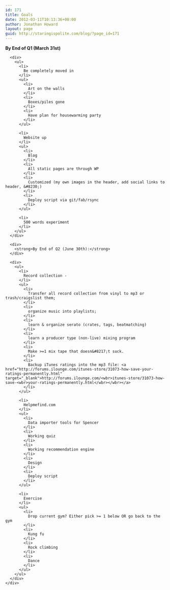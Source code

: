 ```yaml
---
id: 171
title: Goals
date: 2012-03-11T10:13:36+00:00
author: Jonathan Howard
layout: page
guid: http://staringispolite.com/blog/?page_id=171
---
```

<div>
  <div>
    <div>
      <div>
        <strong>By End of Q1 (March 31st)</strong>
      </div>
      
      <div>
        <ul>
          <li>
            Be completely moved in
          </li>
          <ul>
            <li>
              Art on the walls
            </li>
            <li>
              Boxes/piles gone
            </li>
            <li>
              Have plan for housewarming party
            </li>
          </ul>
          
          <li>
            Website up
          </li>
          <ul>
            <li>
              Blog
            </li>
            <li>
              All static pages are through WP
            </li>
            <li>
              Customized (my own images in the header, add social links to header, &#8230;)
            </li>
            <li>
              Deploy script via git/fab/rsync
            </li>
          </ul>
          
          <li>
            500 words experiment
          </li>
        </ul>
      </div>
      
      <div>
        <strong>By End of Q2 (June 30th):</strong>
      </div>
      
      <div>
        <ul>
          <li>
            Record collection -
          </li>
          <ul>
            <li>
              Transfer all record collection from vinyl to mp3 or trash/craigslist them;
            </li>
            <li>
              organize music into playlists;
            </li>
            <li>
              learn & organize serato (crates, tags, beatmatching)
            </li>
            <li>
              learn a producer type (non-live) mixing program
            </li>
            <li>
              Make >=1 mix tape that doesn&#8217;t suck.
            </li>
            <li>
              Backup iTunes ratings into the mp3 file: <a href="http://forums.ilounge.com/itunes-store/31073-how-save-your-ratings-permanently.html" target="_blank">http://forums.ilounge.com/<wbr>itunes-store/31073-how-save-<wbr>your-ratings-permanently.html</wbr></wbr></a>
            </li>
          </ul>
          
          <li>
            Helpmefind.com
          </li>
          <ul>
            <li>
              Data importer tools for Spencer
            </li>
            <li>
              Working quiz
            </li>
            <li>
              Working recommendation engine
            </li>
            <li>
              Design
            </li>
            <li>
              Deploy script
            </li>
          </ul>
          
          <li>
            Exercise
          </li>
          <ul>
            <li>
              Drop current gym? Either pick >= 1 below OR go back to the gym
            </li>
            <li>
              Kung fu
            </li>
            <li>
              Rock climbing
            </li>
            <li>
              Dance
            </li>
          </ul>
        </ul>
      </div>
    </div>
  </div>
</div>

##